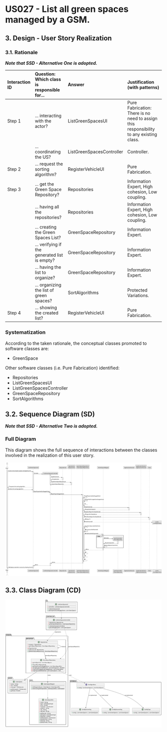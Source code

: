 # US027 - List all green spaces managed by a GSM.

## 3. Design - User Story Realization 

### 3.1. Rationale

_**Note that SSD - Alternative One is adopted.**_


| Interaction ID | Question: Which class is responsible for...   | Answer                    | Justification (with patterns)                                                           |
|:---------------|:----------------------------------------------|:--------------------------|:----------------------------------------------------------------------------------------|
| Step 1         | ... interacting with the actor?               | ListGreenSpacesUI         | Pure Fabrication: There is no need to assign this responsibility to any existing class. |
|                | ... coordinating the US?                      | ListGreenSpacesController | Controller.                                                                             |
| Step 2         | ... request the sorting algorithm?            | RegisterVehicleUI         | Pure Fabrication.                                                                       |
| Step 3         | ... get the Green Space Repository?           | Repositories              | Information Expert, High cohesion, Low coupling.                                        |
|                | ... having all the repositories?              | Repositories              | Information Expert, High cohesion, Low coupling.                                        |
|                | ... creating the Green Spaces List?           | GreenSpaceRepository      | Information Expert.                                                                     |
|                | ... verifying if the generated list is empty? | GreenSpaceRepository      | Information Expert.                                                                     |
|                | ... having the list to organize?              | GreenSpaceRepository      | Information Expert.                                                                     |
|                | ... organizing the list of green spaces?      | SortAlgorithms            | Protected Variations.                                                                   |
| Step 4         | ... showing the created list?                 | RegisterVehicleUI         | Pure Fabrication.                                                                       |
### Systematization ##

According to the taken rationale, the conceptual classes promoted to software classes are: 

* GreenSpace


Other software classes (i.e. Pure Fabrication) identified: 

* Repositories
* ListGreenSpacesUI
* ListGreenSpacesController
* GreenSpaceRepository
* SortAlgorithms

## 3.2. Sequence Diagram (SD)

_**Note that SSD - Alternative Two is adopted.**_

### Full Diagram

This diagram shows the full sequence of interactions between the classes involved in the realization of this user story.

![Sequence Diagram - Full](svg/us027-sequence-diagram-full.svg)

## 3.3. Class Diagram (CD)

![Class Diagram](svg/us027-class-diagram.svg)